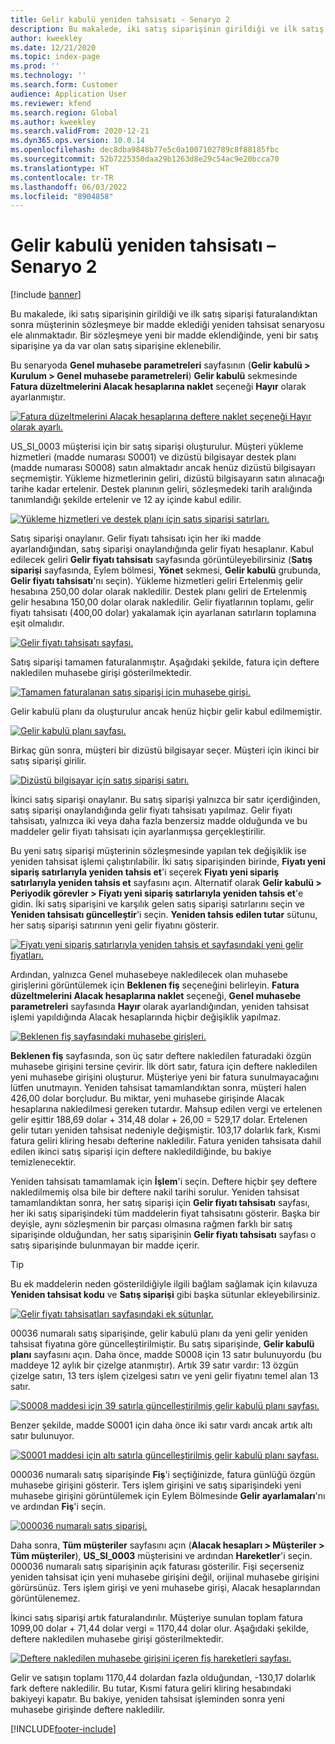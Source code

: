 ```yaml
---
title: Gelir kabulü yeniden tahsisatı - Senaryo 2
description: Bu makalede, iki satış siparişinin girildiği ve ilk satış siparişi faturalandıktan sonra müşterinin sözleşmeye bir madde eklediği yeniden tahsisat senaryosu ele alınmaktadır. Bir sözleşmeye yeni bir madde eklendiğinde, yeni bir satış siparişine ya da var olan satış siparişine eklenebilir.
author: kweekley
ms.date: 12/21/2020
ms.topic: index-page
ms.prod: ''
ms.technology: ''
ms.search.form: Customer
audience: Application User
ms.reviewer: kfend
ms.search.region: Global
ms.author: kweekley
ms.search.validFrom: 2020-12-21
ms.dyn365.ops.version: 10.0.14
ms.openlocfilehash: dec8dba9848b77e5c0a1007102789c8f88185fbc
ms.sourcegitcommit: 52b7225350daa29b1263d8e29c54ac9e20bcca70
ms.translationtype: HT
ms.contentlocale: tr-TR
ms.lasthandoff: 06/03/2022
ms.locfileid: "8904858"
---
```

# <a name="revenue-recognition-reallocation--scenario-2"></a>Gelir kabulü yeniden tahsisatı – Senaryo 2

[!include [banner](../includes/banner.md)]

Bu makalede, iki satış siparişinin girildiği ve ilk satış siparişi faturalandıktan sonra müşterinin sözleşmeye bir madde eklediği yeniden tahsisat senaryosu ele alınmaktadır. Bir sözleşmeye yeni bir madde eklendiğinde, yeni bir satış siparişine ya da var olan satış siparişine eklenebilir.

Bu senaryoda **Genel muhasebe parametreleri** sayfasının (**Gelir kabulü \> Kurulum \> Genel muhasebe parametreleri**) **Gelir kabulü** sekmesinde **Fatura düzeltmelerini Alacak hesaplarına naklet** seçeneği **Hayır** olarak ayarlanmıştır.

[![Fatura düzeltmelerini Alacak hesaplarına deftere naklet seçeneği Hayır olarak ayarlı.](./media/12_rev-rec-scenarios.png)](./media/12_rev-rec-scenarios.png)

US\_SI\_0003 müşterisi için bir satış siparişi oluşturulur. Müşteri yükleme hizmetleri (madde numarası S0001) ve dizüstü bilgisayar destek planı (madde numarası S0008) satın almaktadır ancak henüz dizüstü bilgisayarı seçmemiştir. Yükleme hizmetlerinin geliri, dizüstü bilgisayarın satın alınacağı tarihe kadar ertelenir. Destek planının geliri, sözleşmedeki tarih aralığında tanımlandığı şekilde ertelenir ve 12 ay içinde kabul edilir.

[![Yükleme hizmetleri ve destek planı için satış siparişi satırları.](./media/13_rev-rec-scenarios.png)](./media/13_rev-rec-scenarios.png)

Satış siparişi onaylanır. Gelir fiyatı tahsisatı için her iki madde ayarlandığından, satış siparişi onaylandığında gelir fiyatı hesaplanır. Kabul edilecek geliri **Gelir fiyatı tahsisatı** sayfasında görüntüleyebilirsiniz (**Satış siparişi** sayfasında, Eylem bölmesi, **Yönet** sekmesi, **Gelir kabulü** grubunda, **Gelir fiyatı tahsisatı**'nı seçin). Yükleme hizmetleri geliri Ertelenmiş gelir hesabına 250,00 dolar olarak nakledilir. Destek planı geliri de Ertelenmiş gelir hesabına 150,00 dolar olarak nakledilir. Gelir fiyatlarının toplamı, gelir fiyatı tahsisatı (400,00 dolar) yakalamak için ayarlanan satırların toplamına eşit olmalıdır.

[![Gelir fiyatı tahsisatı sayfası.](./media/14_rev-rec-scenarios.png)](./media/14_rev-rec-scenarios.png)

Satış siparişi tamamen faturalanmıştır. Aşağıdaki şekilde, fatura için deftere nakledilen muhasebe girişi gösterilmektedir.

[![Tamamen faturalanan satış siparişi için muhasebe girişi.](./media/15_rev-rec-scenarios.png)](./media/15_rev-rec-scenarios.png)

Gelir kabulü planı da oluşturulur ancak henüz hiçbir gelir kabul edilmemiştir.

[![Gelir kabulü planı sayfası.](./media/16_rev-rec-scenarios.png)](./media/16_rev-rec-scenarios.png)

Birkaç gün sonra, müşteri bir dizüstü bilgisayar seçer. Müşteri için ikinci bir satış siparişi girilir.

[![Dizüstü bilgisayar için satış siparişi satırı.](./media/17_rev-rec-scenarios.png)](./media/17_rev-rec-scenarios.png)

İkinci satış siparişi onaylanır. Bu satış siparişi yalnızca bir satır içerdiğinden, satış siparişi onaylandığında gelir fiyatı tahsisatı yapılmaz. Gelir fiyatı tahsisatı, yalnızca iki veya daha fazla benzersiz madde olduğunda ve bu maddeler gelir fiyatı tahsisatı için ayarlanmışsa gerçekleştirilir.

Bu yeni satış siparişi müşterinin sözleşmesinde yapılan tek değişiklik ise yeniden tahsisat işlemi çalıştırılabilir. İki satış siparişinden birinde, **Fiyatı yeni sipariş satırlarıyla yeniden tahsis et**'i seçerek **Fiyatı yeni sipariş satırlarıyla yeniden tahsis et** sayfasını açın. Alternatif olarak **Gelir kabulü \> Periyodik görevler \> Fiyatı yeni sipariş satırlarıyla yeniden tahsis et**'e gidin. İki satış siparişini ve karşılık gelen satış siparişi satırlarını seçin ve **Yeniden tahsisatı güncelleştir**'i seçin. **Yeniden tahsis edilen tutar** sütunu, her satış siparişi satırının yeni gelir fiyatını gösterir.

[![Fiyatı yeni sipariş satırlarıyla yeniden tahsis et sayfasındaki yeni gelir fiyatları.](./media/18_rev-rec-scenarios.png)](./media/18_rev-rec-scenarios.png)

Ardından, yalnızca Genel muhasebeye nakledilecek olan muhasebe girişlerini görüntülemek için **Beklenen fiş** seçeneğini belirleyin. **Fatura düzeltmelerini Alacak hesaplarına naklet** seçeneği, **Genel muhasebe parametreleri** sayfasında **Hayır** olarak ayarlandığından, yeniden tahsisat işlemi yapıldığında Alacak hesaplarında hiçbir değişiklik yapılmaz.

[![Beklenen fiş sayfasındaki muhasebe girişleri.](./media/19_rev-rec-scenarios.png)](./media/19_rev-rec-scenarios.png)

**Beklenen fiş** sayfasında, son üç satır deftere nakledilen faturadaki özgün muhasebe girişini tersine çevirir. İlk dört satır, fatura için deftere nakledilen yeni muhasebe girişini oluşturur. Müşteriye yeni bir fatura sunulmayacağını lütfen unutmayın. Yeniden tahsisat tamamlandıktan sonra, müşteri halen 426,00 dolar borçludur. Bu miktar, yeni muhasebe girişinde Alacak hesaplarına nakledilmesi gereken tutardır. Mahsup edilen vergi ve ertelenen gelir eşittir 188,69 dolar + 314,48 dolar + 26,00 = 529,17 dolar. Ertelenen gelir tutarı yeniden tahsisat nedeniyle değişmiştir. 103,17 dolarlık fark, Kısmi fatura geliri kliring hesabı defterine nakledilir. Fatura yeniden tahsisata dahil edilen ikinci satış siparişi için deftere nakledildiğinde, bu bakiye temizlenecektir.

Yeniden tahsisatı tamamlamak için **İşlem**'i seçin. Deftere hiçbir şey deftere nakledilmemiş olsa bile bir deftere nakil tarihi sorulur. Yeniden tahsisat tamamlandıktan sonra, her satış siparişi için **Gelir fiyatı tahsisatı** sayfası, her iki satış siparişindeki tüm maddelerin fiyat tahsisatını gösterir. Başka bir deyişle, aynı sözleşmenin bir parçası olmasına rağmen farklı bir satış siparişinde olduğundan, her satış siparişinin **Gelir fiyatı tahsisatı** sayfası o satış siparişinde bulunmayan bir madde içerir.

> [!TIP]
> Bu ek maddelerin neden gösterildiğiyle ilgili bağlam sağlamak için kılavuza **Yeniden tahsisat kodu** ve **Satış siparişi** gibi başka sütunlar ekleyebilirsiniz.
> 
> [![Gelir fiyatı tahsisatları sayfasındaki ek sütunlar.](./media/20_rev-rec-scenarios.png)](./media/20_rev-rec-scenarios.png)

00036 numaralı satış siparişinde, gelir kabulü planı da yeni gelir yeniden tahsisat fiyatına göre güncelleştirilmiştir. Bu satış siparişinde, **Gelir kabulü planı** sayfasını açın. Daha önce, madde S0008 için 13 satır bulunuyordu (bu maddeye 12 aylık bir çizelge atanmıştır). Artık 39 satır vardır: 13 özgün çizelge satırı, 13 ters işlem çizelgesi satırı ve yeni gelir fiyatını temel alan 13 satır.

[![S0008 maddesi için 39 satırla güncelleştirilmiş gelir kabulü planı sayfası.](./media/21_rev-rec-scenarios.png)](./media/21_rev-rec-scenarios.png)

Benzer şekilde, madde S0001 için daha önce iki satır vardı ancak artık altı satır bulunuyor.

[![S0001 maddesi için altı satırla güncelleştirilmiş gelir kabulü planı sayfası.](./media/22_rev-rec-scenarios.png)](./media/22_rev-rec-scenarios.png)

000036 numaralı satış siparişinde **Fiş**'i seçtiğinizde, fatura günlüğü özgün muhasebe girişini gösterir. Ters işlem girişini ve satış siparişindeki yeni muhasebe girişini görüntülemek için Eylem Bölmesinde **Gelir ayarlamaları**'nı ve ardından **Fiş**'i seçin.

[![000036 numaralı satış siparişi.](./media/23_rev-rec-scenarios.png)](./media/23_rev-rec-scenarios.png)

Daha sonra, **Tüm müşteriler** sayfasını açın (**Alacak hesapları \> Müşteriler \> Tüm müşteriler**), **US\_SI\_0003** müşterisini ve ardından **Hareketler**'i seçin. 000036 numaralı satış siparişinin açık faturası gösterilir. Fişi seçerseniz yeniden tahsisat için yeni muhasebe girişini değil, orijinal muhasebe girişini görürsünüz. Ters işlem girişi ve yeni muhasebe girişi, Alacak hesaplarından görüntülenemez.

İkinci satış siparişi artık faturalandırılır. Müşteriye sunulan toplam fatura 1099,00 dolar + 71,44 dolar vergi = 1170,44 dolar olur. Aşağıdaki şekilde, deftere nakledilen muhasebe girişi gösterilmektedir.

[![Deftere nakledilen muhasebe girişini içeren fiş hareketleri sayfası.](./media/24_rev-rec-scenarios.png)](./media/24_rev-rec-scenarios.png)

Gelir ve satışın toplamı 1170,44 dolardan fazla olduğundan, -130,17 dolarlık fark deftere nakledilir. Bu tutar, Kısmi fatura geliri kliring hesabındaki bakiyeyi kapatır. Bu bakiye, yeniden tahsisat işleminden sonra yeni muhasebe girişinde deftere nakledilir.


[!INCLUDE[footer-include](../../includes/footer-banner.md)]
